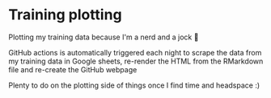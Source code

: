# Training plotting

Plotting my training data because I'm a nerd and a jock :muscle:

GitHub actions is automatically triggered each night to scrape the data from my training data in Google sheets, re-render the HTML from the RMarkdown file and re-create the GitHub webpage

Plenty to do on the plotting side of things once I find time and headspace :)
